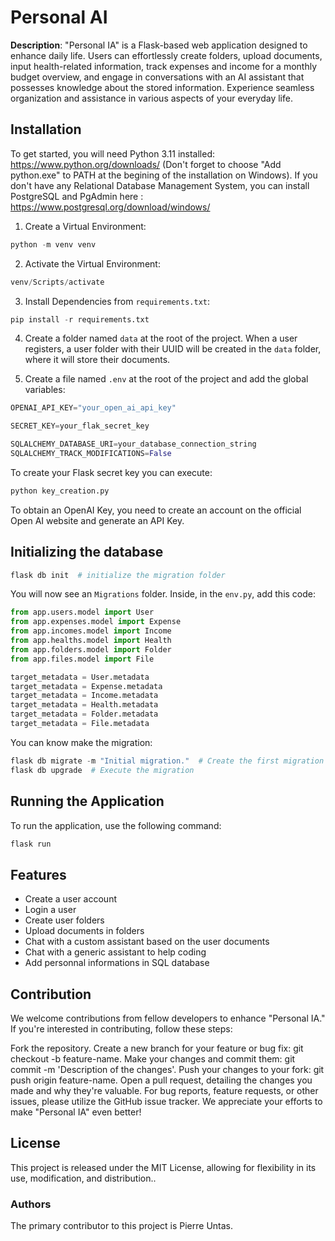# Personal AI


**Description**: "Personal IA" is a Flask-based web application designed to enhance daily life. Users can effortlessly create folders, upload documents, input health-related information, track expenses and income for a monthly budget overview, and engage in conversations with an AI assistant that possesses knowledge about the stored information. Experience seamless organization and assistance in various aspects of your everyday life.


## Installation


To get started, you will need Python 3.11 installed: https://www.python.org/downloads/ 
(Don't forget to choose "Add python.exe" to PATH at the begining of the installation on Windows).
If you don't have any Relational Database Management System, you can install PostgreSQL and PgAdmin here : https://www.postgresql.org/download/windows/ 


1. Create a Virtual Environment: 
```python
python -m venv venv
```


2. Activate the Virtual Environment:
```python
venv/Scripts/activate 
```


3. Install Dependencies from `requirements.txt`:

```python
pip install -r requirements.txt
```


4. Create a folder named `data` at the root of the project.
When a user registers, a user folder with their UUID will be created in the `data` folder, where it will store their documents.


5. Create a file named `.env` at the root of the project and add the global variables:
```python
OPENAI_API_KEY="your_open_ai_api_key"

SECRET_KEY=your_flak_secret_key

SQLALCHEMY_DATABASE_URI=your_database_connection_string
SQLALCHEMY_TRACK_MODIFICATIONS=False
```
To create your Flask secret key you can execute: 
```python
python key_creation.py
```
To obtain an OpenAI Key, you need to create an account on the official Open AI website and generate an API Key.


## Initializing the database


```python
flask db init  # initialize the migration folder
```
You will now see an `Migrations` folder. Inside, in the `env.py`, add this code:

```python
from app.users.model import User
from app.expenses.model import Expense
from app.incomes.model import Income
from app.healths.model import Health
from app.folders.model import Folder
from app.files.model import File

target_metadata = User.metadata
target_metadata = Expense.metadata
target_metadata = Income.metadata
target_metadata = Health.metadata
target_metadata = Folder.metadata
target_metadata = File.metadata
```

You can know make the migration:
```python
flask db migrate -m "Initial migration."  # Create the first migration file
flask db upgrade  # Execute the migration
```


## Running the Application
To run the application, use the following command:


```python
flask run
```


## Features

- Create a user account
- Login a user
- Create user folders
- Upload documents in folders
- Chat with a custom assistant based on the user documents
- Chat with a generic assistant to help coding
- Add personnal informations in SQL database



## Contribution
We welcome contributions from fellow developers to enhance "Personal IA." If you're interested in contributing, follow these steps:


Fork the repository.
Create a new branch for your feature or bug fix: git checkout -b feature-name.
Make your changes and commit them: git commit -m 'Description of the changes'.
Push your changes to your fork: git push origin feature-name.
Open a pull request, detailing the changes you made and why they're valuable.
For bug reports, feature requests, or other issues, please utilize the GitHub issue tracker. We appreciate your efforts to make "Personal IA" even better!


## License
This project is released under the MIT License, allowing for flexibility in its use, modification, and distribution..


### Authors
The primary contributor to this project is Pierre Untas.


